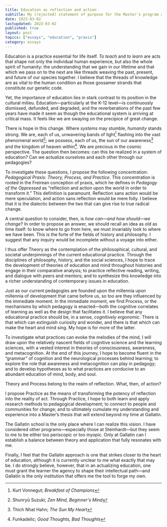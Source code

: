 ```yaml
---
title: Education as reflection and action
subtitle: My (rejected) statement of purpose for the Master's program at NYU Gallatin
date: 2023-03-02
lastupdated: 2023-03-02
published: true
layout: post
topics: ["essays", "education", "praxis"]
category: essays
---
```


Education is a practice essential for life itself. _To teach_ and _to learn_ are acts that shape not only the individual human experience, but also the whole spirit of humanity: the understanding that we gain in our lifetime and that which we pass on to the next are like threads weaving the past, present, and future of our species together. I believe that the threads of knowledge are as vital to the human condition as those gossamer strands that constitute our genetic code.

Yet, the importance of education lies in stark contrast to its position in the cultural milieu. Education—particularly at the K-12 level—is continuously dismissed, defunded, and degraded, and the reverberations of the past few years have made it seem as though the educational system is arriving at critical mass. It feels like we are swaying on the precipice of great change.

There is hope in this change. Where _systems_ may stumble, _humanity_ stands strong. We are, each of us, unwavering bands of light[^vonnegut] flashing into the vast phenomenal world[^suzuki]; we possess, each of us, the sun of our awareness[^hahn] and the kingdom of heaven within[^funkadelic]. We are precious in the cosmic perspective. The question then becomes: can this be realized in a system of education? Can we actualize ourselves and each other through our pedagogies?

[^vonnegut]: Kurt Vonnegut; _Breakfast of Champions_
[^suzuki]: Shunryū Suzuki; _Zen Mind, Beginner's Mind_
[^hahn]: Thich Nhat Hahn; _The Sun My Heart_
[^funkadelic]: Funkadelic; _Good Thoughts, Bad Thoughts_

To investigate these questions, I propose the following concentration: _Pedagogical Praxis: Theory, Process, and Practice_. This concentration is rooted in the Freirean conception of praxis, which he defines in _Pedagogy of the Oppressed_ as “reflection and action upon the world in order to transform it.” This definition is paramount. Reflection sans action would be mere speculation, and action sans reflection would be mere folly. I believe that it is the dialectic between the two that can give rise to true radical change.

A central question to consider, then, is _how can—and how should—we change_? In order to propose an answer, we should recall an idea as old as time itself: to know where to go from here, we must invariably look to where we have been. This is the forte of the fields of history and philosophy. I suggest that any inquiry would be incomplete without a voyage into either.

I thus offer Theory as the contemplation of the philosophical, cultural, and societal underpinnings of the current educational practice. Through the disciplines of philosophy, history, and the social sciences, I hope to trace the development of theories of education and mind throughout histories and engage in their comparative analysis; to practice reflective reading, writing, and dialogue with peers and mentors; and to synthesize this knowledge into a richer understanding of contemporary issues in education.

Just as our current pedagogies are founded upon the millennia upon millennia of development that came before us, so too are they influenced by the immediate moment. In the immediate moment, we find Process, or the mechanisms by which pedagogy is enacted—both the cognitive correlates of learning as well as the design that facilitates it. I believe that any educational practice should be, in a sense, _cognitively ergonomic_. There is that which can extinguish curiosity and wonder, and there is that which can make the heart and mind sing. My hope is for more of the latter.

To investigate what practices can evoke the melodies of the mind, I will draw upon the relatively nascent fields of cognitive science and the learning sciences, with a vested interest in theories of consciousness, awareness, and metacognition. At the end of this journey, I hope to become fluent in the “grammar” of cognition and the neurological processes behind learning; to explore the role that awareness and metacognition can play in pedagogy; and to develop hypotheses as to what practices are conducive to an abundant education of mind, body, and soul.

Theory and Process belong to the realm of reflection. What, then, of action?

I propose Practice as the means of transforming the potency of reflection into the reality of act. Through Practice, I hope to both learn and apply research methods to pedagogical development; to connect to people and communities for change; and to ultimately cumulate my understanding and experience into a Master’s thesis that will extend beyond my time at Gallatin.

The Gallatin school is the only place where I can realize this vision. I have considered other programs—especially those at Steinhardt—but they seem to me to be either too periscopic or too myopic. Only at Gallatin can I establish a balance between theory and application that fully resonates with me.

Finally, I feel that the Gallatin approach is one that strikes closer to the heart of education, although it is currently unclear to me what exactly that may be. I do strongly believe, however, that in an actualizing education, one must grant the learner the agency to shape their intellectual path—and Gallatin is the only institution that offers me the tool to forge my own.
